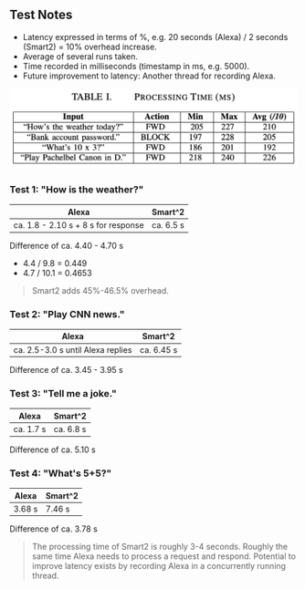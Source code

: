## Test Notes

- Latency expressed in terms of %, e.g. 20 seconds (Alexa) / 2 seconds (Smart2) = 10% overhead increase.
- Average of several runs taken.
- Time recorded in milliseconds (timestamp in ms, e.g. 5000).
- Future improvement to latency: Another thread for recording Alexa.

![Smart^2 processing time](/img/proc-time-table.png?raw=true "Smart^2 processing time table")

### Test 1: "How is the weather?"
Alexa | Smart^2
----- | -----
ca. 1.8 - 2.10 s + 8 s for response | ca. 6.5 s

Difference of ca. 4.40 - 4.70 s
* 4.4 / 9.8 = 0.449
* 4.7 / 10.1 = 0.4653

> Smart2 adds 45%-46.5% overhead.

### Test 2: "Play CNN news."
Alexa | Smart^2
----- | -----
ca. 2.5-3.0 s until Alexa replies | ca. 6.45 s

Difference of ca. 3.45 - 3.95 s

### Test 3: "Tell me a joke."
Alexa | Smart^2
----- | -----
ca. 1.7 s | ca. 6.8 s

Difference of ca. 5.10 s

### Test 4: "What's 5+5?"
Alexa | Smart^2
----- | -----
3.68 s | 7.46 s

Difference of ca. 3.78 s

> The processing time of Smart2 is roughly 3-4 seconds. Roughly the same time Alexa needs to process a request and respond.
> Potential to improve latency exists by recording Alexa in a concurrently running thread.